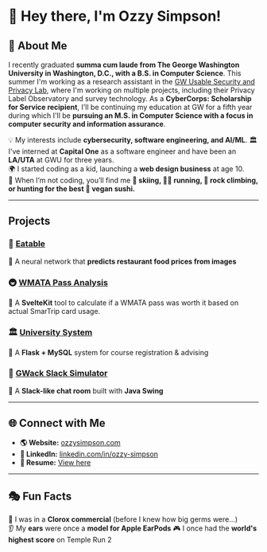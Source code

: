 # 👋 Hey there, I'm Ozzy Simpson!

## 👀 About Me

I recently graduated **summa cum laude from The George Washington University in Washington, D.C., with a B.S. in Computer Science**. This summer I'm working as a research assistant in the [GW Usable Security and Privacy Lab](https://gwusec.seas.gwu.edu/), where I'm working on multiple projects, including their Privacy Label Observatory and survey technology. As a **CyberCorps: Scholarship for Service recipient**, I'll be continuing my education at GW for a fifth year during which I'll be **pursuing an M.S. in Computer Science with a focus in computer security and information assurance**.

💡 My interests include **cybersecurity, software engineering, and AI/ML**.
🏛️ I've interned at **Capital One** as a software engineer and have been an **LA/UTA** at GWU for three years.  
🌍 I started coding as a kid, launching a **web design business** at age 10.  
🥢 When I’m not coding, you’ll find me **🎿 skiing, 🏃‍♂️ running, 🧗 rock climbing, or hunting for the best 🍣 vegan sushi.**  

---

## Projects

### 🌭 [Eatable](https://gw-neural-networks-eatable.github.io/Neural-Networks-Final-Project/)  
🔹 A neural network that **predicts restaurant food prices from images**

### 🚇 [WMATA Pass Analysis](https://github.com/ozzy-simpson/WMATA-Pass-Analysis)
🔹 A **SvelteKit** tool to calculate if a WMATA pass was worth it based on actual SmarTrip card usage.

### 🏛️ [University System](https://github.com/ozzy-simpson/University-System)  
🔹 A **Flask + MySQL** system for course registration & advising

### 💬 [GWack Slack Simulator](https://github.com/ozzy-simpson/GWack-Slack-Simulator)  
🔹 A **Slack-like chat room** built with **Java Swing**

---

## 🌐 Connect with Me

- **🌎 Website:** [ozzysimpson.com](https://ozzysimpson.com)  
- **🔗 LinkedIn:** [linkedin.com/in/ozzy-simpson](https://www.linkedin.com/in/ozzy-simpson)  
- **📜 Resume:** [View here](https://docs.google.com/document/d/1WXf4FbkafZSnK--Mv55lY--e2NkjNPcl/preview)

---

## 🎭 Fun Facts  

🦠 I was in a **Clorox commercial** (before I knew how big germs were...)  
👂 My **ears** were once a **model for Apple EarPods**
🎮 I once had the **world's highest score** on Temple Run 2
